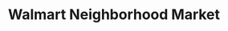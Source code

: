 ---
title: "Walmart Neighborhood Market"
url: /moore/walmart-neighborhood-market/
shop: supermarket
---